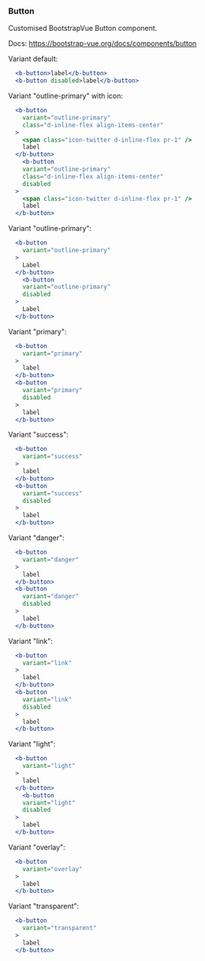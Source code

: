 ### Button

Customised BootstrapVue Button component.

Docs: https://bootstrap-vue.org/docs/components/button

Variant default:
```jsx
  <b-button>label</b-button>
  <b-button disabled>label</b-button>
```

Variant "outline-primary" with icon:
```jsx
  <b-button
    variant="outline-primary"
    class="d-inline-flex align-items-center"
  >
    <span class="icon-twitter d-inline-flex pr-1" />
    label
  </b-button>
    <b-button
    variant="outline-primary"
    class="d-inline-flex align-items-center"
    disabled
  >
    <span class="icon-twitter d-inline-flex pr-1" />
    label
  </b-button>
```

Variant "outline-primary":
```jsx
  <b-button
    variant="outline-primary"
  >
    Label
  </b-button>
    <b-button
    variant="outline-primary"
    disabled
  >
    Label
  </b-button>
```

Variant "primary":
```jsx
  <b-button
    variant="primary"
  >
    label
  </b-button>
  <b-button
    variant="primary"
    disabled
  >
    label
  </b-button>
```

Variant "success":
```jsx
  <b-button
    variant="success"
  >
    label
  </b-button>
  <b-button
    variant="success"
    disabled
  >
    label
  </b-button>
```

Variant "danger":
```jsx
  <b-button
    variant="danger"
  >
    label
  </b-button>
  <b-button
    variant="danger"
    disabled
  >
    label
  </b-button>
```

Variant "link":
```jsx
  <b-button
    variant="link"
  >
    label
  </b-button>
  <b-button
    variant="link"
    disabled
  >
    label
  </b-button>
```

Variant "light":
```jsx
  <b-button
    variant="light"
  >
    label
  </b-button>
    <b-button
    variant="light"
    disabled
  >
    label
  </b-button>
```

Variant "overlay":
```jsx
  <b-button
    variant="overlay"
  >
    label
  </b-button>
```

Variant "transparent":
```jsx
  <b-button
    variant="transparent"
  >
    label
  </b-button>
```